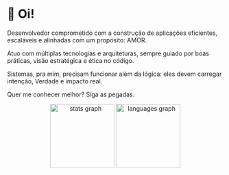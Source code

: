<h1 align="left">👋 Oi!</h1>

<p align="left">
Desenvolvedor comprometido com a construção de aplicações eficientes, escaláveis e alinhadas com um propósito: AMOR.

Atuo com múltiplas tecnologias e arquiteturas, sempre guiado por boas práticas, visão estratégica e ética no código.

Sistemas, pra mim, precisam funcionar além da lógica: eles devem carregar intenção, Verdade e impacto real. 

Quer me conhecer melhor? Siga as pegadas.
</p>

<div align="center">
  <img src="https://github-readme-stats.vercel.app/api?username=belluccaz&hide_title=false&hide_rank=false&show_icons=true&include_all_commits=true&count_private=true&disable_animations=false&theme=dracula&locale=en&hide_border=false&order=1" height="150" alt="stats graph"  />
  <img src="https://github-readme-stats.vercel.app/api/top-langs?username=belluccaz&locale=en&hide_title=false&layout=compact&card_width=320&langs_count=5&theme=dracula&hide_border=false&order=2" height="150" alt="languages graph"  />
</div>

###

